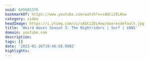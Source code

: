 ```yaml
---
uuid: 645601376
bookmarkOf: https://www.youtube.com/watch?v=sAQCi2ELHow
category: video
headImage: https://i.ytimg.com/vi/sAQCi2ELHow/maxresdefault.jpg
title: 'Weird Waves Season 3: The Nightriders | Surf | VANS'
domain: youtube.com
description:
tags: []
date: '2023-01-26T19:48:58.990Z'
highlights:
---
```




